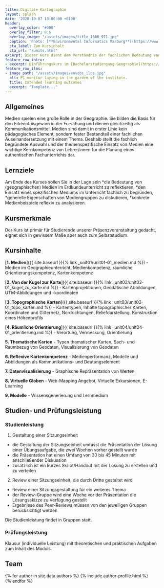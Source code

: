 ```yaml
---
title: Digitale Kartographie
layout: splash
date: '2020-10-07 13:00:00 +0100'
header:
  overlay_color: "#000"
  overlay_filter: 0.6
  overlay_image: "/assets/images/title_1600_971.jpg"
  caption: 'Photo: [**Environmental Informatics Marburg**](https://www.flickr.com/environmentalinformatics-marburg/)'
  cta_label: Zum Kursinhalt
  cta_url: "/units.html"
excerpt: Dieser Kurs dient dem Verständnis der fachlichen Bedeutung von Medien, sowie dem Erwerb professioneller Handlungskompetenzen zum Medieneinsatz.
feature_row_intro:
- excerpt: Einführungskurs im [Bachelorstudiengang Geographie](https://www.uni-marburg.de/de/fb19/studium/studiengaenge/bsc_geographie){:target="_blank"} und im [Lehramtsstudium Erdkunde](https://www.uni-marburg.de/de/fb19/studium/studiengaenge/erdkunde-lehramt-gymnasium/herzlich-willkommen-beim-bachelor-geographie) an der Philipps Universität Marburg
feature_row_ilos:
- image_path: "/assets/images/envobs_ilos.jpg"
  alt: PC monitor laying in the garden of the institute.
  title: Intended learning outcomes
  excerpt: "Template..."
---
```


## Allgemeines 
Medien spielen eine große Rolle in der Geographie. Sie bilden die Basis für den Erkenntnisgewinn in der Forschung und dienen gleichzeitig als Kommunikationsmittel. Medien sind damit in erster Linie kein pädagogisches Element, sondern fester Bestandteil einer fachlichen Auseinandersetzung mit einem Thema. Deshalb stellt die fachlich begründete Auswahl und der themenspezifische Einsatz von Medien eine wichtige Kernkompetenz von Lehrer/innen für die Planung eines authentischen Fachunterrichts dar.

## Lernziele
Am Ende des Kurses sollen Sie in der Lage sein
  *die Bedeutung von (geographischen) Medien im Erdkundeunterricht zu reflektieren,
  *den Einsatz eines spezifischen Mediums im Unterricht fachlich zu begründen,
  *generelle Eigenschaften von Mediengruppen zu diskutieren,
  *konkrete Medienbeispiele reflexiv zu analysieren.

## Kursmerkmale
Der Kurs ist primär für Studierende unserer Präsenzveranstaltung gedacht, eignet sich in gewissem Maße aber auch zum Selbststudium.

## Kursinhalte

[**1. Medien**]({{ site.baseurl }}{% link _unit01/unit01-01_medien.md %}) - Medien im Geographieunterricht, Medienkompetenz, räumliche Orientierungskompetenz, Kartenkompetenz 
  
[**2. Von der Kugel zur Karte**]({{ site.baseurl }}{% link _unit02/unit02-01_kugel_zu_karte.md %}) - Kartenprojektionen, Geodätische Abbildungen, UTM-Abbildungen und -koordinaten
  
[**3. Topographische Karten**]({{ site.baseurl }}{% link _unit03/unit03-01_topo_karten.md %}) - Kartentypen, Inhalte topographischer Karten, Koordinaten und Gitternetz, Nordrichtungen, Reliefdarstellung, Konstruktion eines Höhenprofils
  
[**4. Räumliche Orientierung**]({{ site.baseurl }}{% link _unit04/unit04-01_orientierung.md %}) - Verortung, Vermessung, Orientierung
  
**5. Thematische Karten** - Typen thematischer Karten, Sach- und Raumbezug von Geodaten, Visualisierung von Geodaten
  
**6. Reflexive Kartenkompetenz** - Medienperformanz, Modelle und Abbildungen als Kommunikations- und Deutungselement
  
**7. Datenvisualisierung** - Graphische Repräsentation von Werten
  
**8. Virtuelle Globen** - Web-Mapping Angebot, Virtuelle Exkursionen, E-Learning
  
**9. Modelle** - Wissensgenerierung und Lernmedium


## Studien- und Prüfungsleistung

### Studienleistung

1. Gestaltung einer Sitzungseinheit
  * die Gestaltung der Sitzungseinheit umfasst die Präsentation der Lösung einer Übungsaufgabe, die zwei Wochen vorher gestellt wurde
  * die Präsentation hat einen Umfang von 30 bis 45 Minuten mit anschließender Diskussion
  * zusätzlich ist ein kurzes Skript/Handout mit der Lösung zu erstellen und zu verteilen
  
2. Review einer Sitzungseinheit, die durch Dritte gestaltet wird
  * Review einer Sitzungsgestaltung für ein weiteres Thema
  * der Review-Gruppe wird eine Woche vor der Präsentation die Lösungsskizze zu Verfügung gestellt
  * Ergebnisse des Peer-Reviews müssen von den jeweiligen Gruppen berücksichtigt werden

Die Studienleistung findet in Gruppen statt.

### Prüfungsleistung

Klausur (individuelle Leistung) mit theoretischen und praktischen Aufgaben zum Inhalt des Moduls.

## Team

{% for author in site.data.authors %} 
  {% include author-profile.html %}
 <br /> 
{% endfor %}
